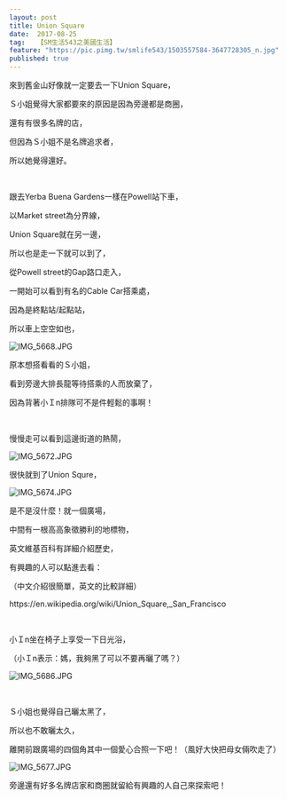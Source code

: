 ```yaml
---
layout: post
title: Union Square
date:  2017-08-25
tag:   【SM生活543之美國生活】
feature: "https://pic.pimg.tw/smlife543/1503557584-3647728305_n.jpg"
published: true 
---
```

<p>來到舊金山好像就一定要去一下Union Square，</p>

<p>Ｓ小姐覺得大家都要來的原因是因為旁邊都是商圈，</p>

<p>還有有很多名牌的店，</p>

<p>但因為Ｓ小姐不是名牌追求者，</p>

<p>所以她覺得還好。</p>

<p>&nbsp;</p>

<p>跟去Yerba Buena Gardens一樣在Powell站下車，</p>

<p>以Market street為分界線，</p>

<p>Union Square就在另一邊，</p>

<p>所以也是走一下就可以到了，</p>

<p>從Powell street的Gap路口走入，</p>

<p>一開始可以看到有名的Cable Car搭乘處，</p>

<p>因為是終點站/起點站，</p>

<p>所以車上空空如也，</p>

<p><img alt="IMG_5668.JPG" src="https://pic.pimg.tw/smlife543/1503557584-3647728305_n.jpg" title="IMG_5668.JPG"></p>

<p>原本想搭看看的Ｓ小姐，</p>

<p>看到旁邊大排長龍等待搭乘的人而放棄了，</p>

<p>因為背著小Ｉn排隊可不是件輕鬆的事啊！</p>

<p>&nbsp;</p>

<p>慢慢走可以看到這邊街道的熱鬧，</p>

<p><img alt="IMG_5672.JPG" src="https://pic.pimg.tw/smlife543/1503557603-3868976772_n.jpg" title="IMG_5672.JPG"></p>

<p>很快就到了Union Squre，</p>

<p><img alt="IMG_5674.JPG" src="https://pic.pimg.tw/smlife543/1503557618-2480034802_n.jpg" title="IMG_5674.JPG"></p>

<p>是不是沒什麼！就一個廣場，</p>

<p>中間有一根高高象徵勝利的地標物，</p>

<p>英文維基百科有詳細介紹歷史，</p>

<p>有興趣的人可以點進去看：</p>

<p>（中文介紹很簡單，英文的比較詳細）</p>

<p>https://en.wikipedia.org/wiki/Union_Square,_San_Francisco</p>

<p>&nbsp;</p>

<p>小Ｉn坐在椅子上享受一下日光浴，</p>

<p>（小Ｉn表示：媽，我夠黑了可以不要再曬了嗎？）</p>

<p><img alt="IMG_5686.JPG" src="https://pic.pimg.tw/smlife543/1503557724-4142726146_n.jpg" title="IMG_5686.JPG"></p>

<p>&nbsp;</p>

<p>Ｓ小姐也覺得自己曬太黑了，</p>

<p>所以也不敢曬太久，</p>

<p>離開前跟廣場的四個角其中一個愛心合照一下吧！（風好大快把母女倆吹走了）</p>

<p><img alt="IMG_5677.JPG" src="https://pic.pimg.tw/smlife543/1503557709-2066635347_n.jpg" title="IMG_5677.JPG"></p>

<p>旁邊還有好多名牌店家和商圈就留給有興趣的人自己來探索吧！</p>

